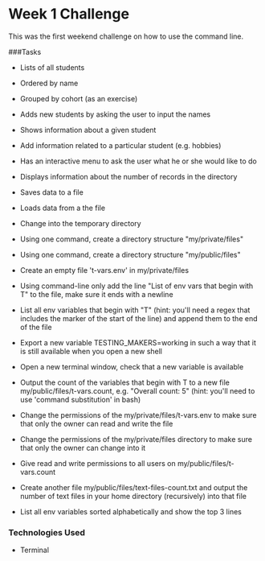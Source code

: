 Week 1 Challenge
=================

This was the first weekend challenge on how to use the command line. 

###Tasks

+ Lists of all students
+ Ordered by name
+ Grouped by cohort (as an exercise)
+ Adds new students by asking the user to input the names
+ Shows information about a given student
+ Add information related to a particular student (e.g. hobbies)
+ Has an interactive menu to ask the user what he or she would like to do
+ Displays information about the number of records in the directory
+ Saves data to a file
+ Loads data from a the file

+ Change into the temporary directory
+ Using one command, create a directory structure "my/private/files" 
+ Using one command, create a directory structure "my/public/files"
+ Create an empty file 't-vars.env' in my/private/files
+ Using command-line only add the line "List of env vars that begin with T" to the file, make sure it ends with a newline
+ List all env variables that begin with "T" (hint: you'll need a regex that includes the marker of the start of the line) and append them to the end of the file
+ Export a new variable TESTING_MAKERS=working in such a way that it is still available when you open a new shell
+ Open a new terminal window, check that a new variable is available
+ Output the count of the variables that begin with T to a new file my/public/files/t-vars.count, e.g. "Overall count: 5" (hint: you'll need to use 'command substitution' in bash)
+ Change the permissions of the my/private/files/t-vars.env to make sure that only the owner can read and write the file
+ Change the permissions of the my/private/files directory to make sure that only the owner can change into it
+ Give read and write permissions to all users on my/public/files/t-vars.count
+ Create another file my/public/files/text-files-count.txt and output the number of text files in your home directory (recursively)  into that file
+ List all env variables sorted alphabetically and show the top 3 lines

### Technologies Used 

+ Terminal


